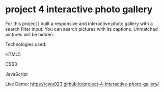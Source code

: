 # project 4 interactive photo gallery

For this project I built a responsive and interactive photo gallery with a search filter input. You can search pictures with its captions. Unmatched pictures will be hidden.

Technologies used:

HTML5

CSS3

JavaScript

Live Demo: https://cwu023.github.io/project-4-interactive-photo-gallery/

